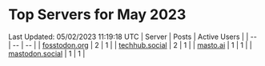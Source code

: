# Top Servers for May 2023
Last Updated: 05/02/2023 11:19:18 UTC
| Server | Posts | Active Users |
| -- | -- | -- |
| [fosstodon.org](https://fosstodon.org/tags/PowerShell) | 2 | 1 |
| [techhub.social](https://techhub.social/tags/PowerShell) | 2 | 1 |
| [masto.ai](https://masto.ai/tags/PowerShell) | 1 | 1 |
| [mastodon.social](https://mastodon.social/tags/PowerShell) | 1 | 1 |
